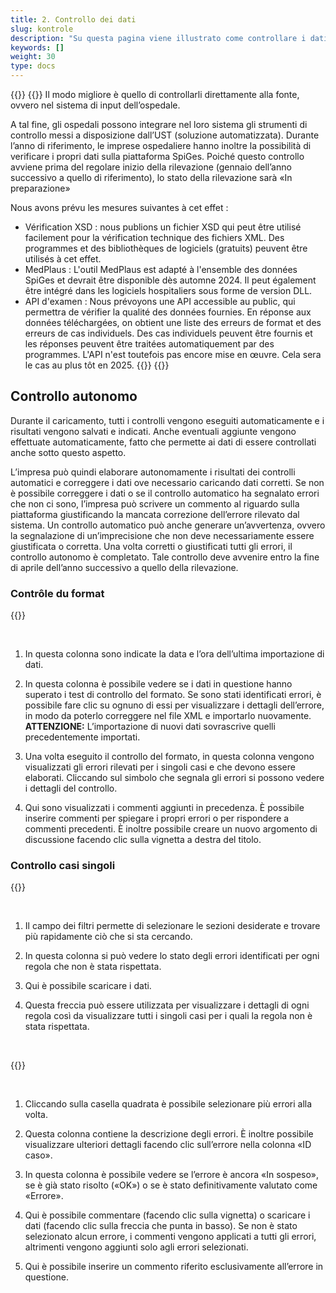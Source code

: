 ```yaml
---
title: 2. Controllo dei dati
slug: kontrole
description: "Su questa pagina viene illustrato come controllare i dati importati dalla pagina web della sede ospedaliera sulla piattaforma SpiGes."
keywords: []
weight: 30
type: docs
---
```


{{<alert title="Vérification à la source" color="info">}}
{{<markdown>}}
Il modo migliore è quello di controllarli direttamente alla fonte, ovvero nel sistema di input dell’ospedale. 

A tal fine, gli ospedali possono integrare nel loro sistema gli strumenti di controllo messi a disposizione dall’UST (soluzione automatizzata). Durante l’anno di riferimento, le imprese ospedaliere hanno inoltre la possibilità di verificare i propri dati sulla piattaforma SpiGes. Poiché questo controllo avviene prima del regolare inizio della rilevazione (gennaio dell’anno successivo a quello di riferimento), lo stato della rilevazione sarà «In preparazione» 

Nous avons prévu les mesures suivantes à cet effet :

- Vérification XSD : nous publions un fichier XSD qui peut être utilisé facilement pour la vérification technique des fichiers XML. Des programmes et des bibliothèques de logiciels (gratuits) peuvent être utilisés à cet effet.
- MedPlaus : L'outil MedPlaus est adapté à l'ensemble des données SpiGes et devrait être disponible dès automne 2024. Il peut également être intégré dans les logiciels hospitaliers sous forme de version DLL.
- API d'examen : Nous prévoyons une API accessible au public, qui permettra de vérifier la qualité des données fournies. En réponse aux données téléchargées, on obtient une liste des erreurs de format et des erreurs de cas individuels. Des cas individuels peuvent être fournis et les réponses peuvent être traitées automatiquement par des programmes. L'API n'est toutefois pas encore mise en œuvre. Cela sera le cas au plus tôt en 2025.
{{</markdown>}}
{{</alert>}}

## Controllo autonomo

Durante il caricamento, tutti i controlli vengono eseguiti automaticamente e i risultati vengono salvati e indicati. Anche eventuali aggiunte vengono effettuate automaticamente, fatto che permette ai dati di essere controllati anche sotto questo aspetto. 

L’impresa può quindi elaborare autonomamente i risultati dei controlli automatici e correggere i dati ove necessario caricando dati corretti. Se non è possibile correggere i dati o se il controllo automatico ha segnalato errori che non ci sono, l’impresa può scrivere un commento al riguardo sulla piattaforma giustificando la mancata correzione dell’errore rilevato dal sistema. Un controllo automatico può anche generare un’avvertenza, ovvero la segnalazione di un’imprecisione che non deve necessariamente essere giustificata o corretta. Una volta corretti o giustificati tutti gli errori, il controllo autonomo è completato. Tale controllo deve avvenire entro la fine di aprile dell’anno successivo a quello della rilevazione.

### Contrôle du format

{{<insertImage image="test_format_fr.png" class="edge max-w-90">}}

&nbsp;

1. In questa colonna sono indicate la data e l’ora dell’ultima importazione di dati.

2. In questa colonna è possibile vedere se i dati in questione hanno superato i test di controllo del formato. Se sono stati identificati errori, è possibile fare clic su ognuno di essi per visualizzare i dettagli dell’errore, in modo da poterlo correggere nel file XML e importarlo nuovamente. **ATTENZIONE:** L’importazione di nuovi dati sovrascrive quelli precedentemente importati.

3. Una volta eseguito il controllo del formato, in questa colonna vengono visualizzati gli errori rilevati per i singoli casi e che devono essere elaborati. Cliccando sul simbolo che segnala gli errori si possono vedere i dettagli del controllo.

4. Qui sono visualizzati i commenti aggiunti in precedenza. È possibile inserire commenti per spiegare i propri errori o per rispondere a commenti precedenti. È inoltre possibile creare un nuovo argomento di discussione facendo clic sulla vignetta a destra del titolo.

### Controllo casi singoli

{{<insertImage image="controle_fr.png" class="edge max-w-90">}}

&nbsp;

1. Il campo dei filtri permette di selezionare le sezioni desiderate e trovare più rapidamente ciò che si sta cercando.

2. In questa colonna si può vedere lo stato degli errori identificati per ogni regola che non è stata rispettata.

3. Qui è possibile scaricare i dati.

4. Questa freccia può essere utilizzata per visualizzare i dettagli di ogni regola così da visualizzare tutti i singoli casi per i quali la regola non è stata rispettata.

&nbsp;

{{<insertImage image="controle_detail_fr.png" class="edge max-w-90">}}

&nbsp;

1. Cliccando sulla casella quadrata è possibile selezionare più errori alla volta.

2. Questa colonna contiene la descrizione degli errori. È inoltre possibile visualizzare ulteriori dettagli facendo clic sull’errore nella colonna «ID caso».

3. In questa colonna è possibile vedere se l’errore è ancora «In sospeso», se è già stato risolto («OK») o se è stato definitivamente valutato come «Errore».

4. Qui è possibile commentare (facendo clic sulla vignetta) o scaricare i dati (facendo clic sulla freccia che punta in basso). Se non è stato selezionato alcun errore, i commenti vengono applicati a tutti gli errori, altrimenti vengono aggiunti solo agli errori selezionati.

5. Qui è possibile inserire un commento riferito esclusivamente all’errore in questione.

